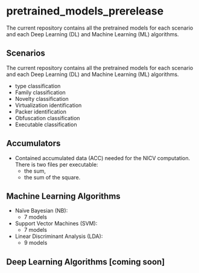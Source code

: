 # pretrained_models_prerelease
The current repository contains all the pretrained models for each scenario
and each Deep Learning (DL) and Machine Learning (ML) algorithms.

## Scenarios
The current repository contains all the pretrained models for each scenario and each Deep Learning (DL) and Machine Learning (ML) algorithms.

 - type classification
 - Family classification
 - Novelty classification
 - Virtualization identification
 - Packer identification
 - Obfuscation classification
 - Executable classification
 
## Accumulators
 - Contained accumulated data (ACC) needed for the NICV computation. There
   is two files per executable:
   - the sum,
   - the sum of the square.

## Machine Learning Algorithms
 - Naïve Bayesian (NB): 
	- 7 models
 - Support Vector Machines (SVM): 
 	- 7 models
 - Linear Discriminant Analysis (LDA): 
	- 9 models 
   
## Deep Learning Algorithms [coming soon]
